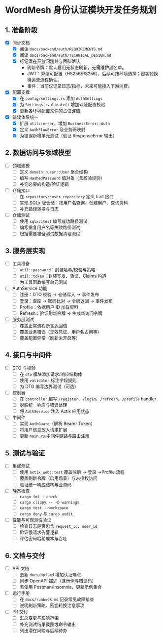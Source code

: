 # WordMesh 身份认证模块开发任务规划

## 1. 准备阶段

- [x] 同步文档
  - [x] 阅读 `docs/backend/auth/REQUIREMENTS.md`
  - [x] 阅读 `docs/backend/auth/TECHNICAL_DESIGN.md`
  - [x] 标记潜在开放问题并与团队确认
    - 刷新令牌：默认启用无状态刷新，无需维护黑名单。
    - JWT：算法可配置（HS256/RS256），后续可按环境选择；密钥轮换待运营流程确认。
    - 事件：当前仅记录日志/指标，未来可能接入下游消费。
- [x] 配置支撑
  - [x] 在 `config/settings.rs` 添加 `AuthSettings`
  - [x] 为 `Settings::validate()` 增加认证配置校验
  - [x] 更新各环境配置文件的占位键值
- [x] 错误体系统一
  - [x] 扩展 `util::error`，增加 `BusinessError::Auth`
  - [x] 定义 `AuthFlowError` 及业务码映射
  - [x] 为错误新增单元测试（验证 ResponseError 输出）

## 2. 数据访问与领域模型

- [ ] 领域建模
  - [ ] 定义 `domain::user::User` 聚合结构
  - [ ] 编写 `HashedPassword` 值对象（含校验规则）
  - [ ] 补充必要的构造/验证逻辑
- [ ] 仓储接口
  - [ ] 在 `repository::user_repository` 定义 trait 接口
  - [ ] 实现 SQLx 版仓储：按用户名查询、创建用户、查询资料
  - [ ] 补充错误转换与日志
- [ ] 仓储测试
  - [ ] 使用 `sqlx::test` 编写成功路径测试
  - [ ] 编写重复用户名等失败路径测试
  - [ ] 根据需要准备测试数据清理流程

## 3. 服务层实现

- [ ] 工具准备
  - [ ] `util::password`：封装哈希/校验与策略
  - [ ] `util::token`：封装签发、验证、Claims 构造
  - [ ] 为工具函数编写单元测试
- [ ] AuthService 功能
  - [ ] 注册：DTO 校验 → 仓储写入 → 事件发布
  - [ ] 登录：查库 → 密码比对 → 令牌返回 → 事件发布
  - [ ] Profile：依据用户 ID 加载资料
  - [ ] Refresh：验证刷新令牌 → 生成新访问令牌
- [ ] 服务层测试
  - [ ] 覆盖正常流程断言返回值
  - [ ] 覆盖业务错误（无效凭证、用户名占用等）
  - [ ] 覆盖配置异常（刷新未开启等）

## 4. 接口与中间件

- [ ] DTO 与校验
  - [ ] 在 `dto` 模块添加请求/响应结构体
  - [ ] 使用 `validator` 标注字段规则
  - [ ] 为 DTO 编写边界测试（可选）
- [ ] 控制器
  - [ ] 在 `controller` 编写 `/register`、`/login`、`/refresh`、`/profile` handler
  - [ ] 封装统一响应与错误处理
  - [ ] 将 `AuthService` 注入 Actix 应用状态
- [ ] 中间件
  - [ ] 实现 `AuthGuard`（解析 Bearer Token）
  - [ ] 将用户信息放入请求扩展
  - [ ] 更新 `main.rs` 中间件链路与路由注册

## 5. 测试与验证

- [ ] 集成测试
  - [ ] 使用 `actix_web::test` 覆盖注册 → 登录 →Profile 流程
  - [ ] 覆盖刷新令牌（启用场景）与未授权访问
  - [ ] 验证统一响应结构与业务码
- [ ] 静态检查
  - [ ] `cargo fmt --check`
  - [ ] `cargo clippy -- -D warnings`
  - [ ] `cargo test --workspace`
  - [ ] `cargo deny` 与 `cargo audit`
- [ ] 性能与可观测性验证
  - [ ] 检查日志是否包含 `request_id`、`user_id`
  - [ ] 验证慢请求告警逻辑
  - [ ] 评估密码哈希成本与吞吐

## 6. 文档与交付

- [ ] API 文档
  - [ ] 更新 `docs/api.md` 增加认证端点
  - [ ] 同步 OpenAPI 描述（含示例与错误码）
  - [ ] 若使用 Postman/Insomnia，更新示例集合
- [ ] 运行手册
  - [ ] 在 `docs/runbook.md` 记录常见故障排查
  - [ ] 说明刷新策略、密钥轮换注意事项
- [ ] PR 交付
  - [ ] 汇总变更与影响范围
  - [ ] 补充测试结果截图或命令输出
  - [ ] 列出潜在风险与后续待办
